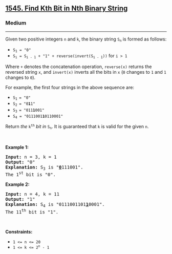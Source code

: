 <h2><a href="https://leetcode.com/problems/find-kth-bit-in-nth-binary-string/?envType=daily-question&envId=2024-10-19">1545. Find Kth Bit in Nth Binary String</a></h2><h3>Medium</h3><hr><p>Given two positive integers <code>n</code> and <code>k</code>, the binary string <code>S<sub>n</sub></code> is formed as follows:</p>

<ul>
	<li><code>S<sub>1</sub> = &quot;0&quot;</code></li>
	<li><code>S<sub>i</sub> = S<sub>i - 1</sub> + &quot;1&quot; + reverse(invert(S<sub>i - 1</sub>))</code> for <code>i &gt; 1</code></li>
</ul>

<p>Where <code>+</code> denotes the concatenation operation, <code>reverse(x)</code> returns the reversed string <code>x</code>, and <code>invert(x)</code> inverts all the bits in <code>x</code> (<code>0</code> changes to <code>1</code> and <code>1</code> changes to <code>0</code>).</p>

<p>For example, the first four strings in the above sequence are:</p>

<ul>
	<li><code>S<sub>1 </sub>= &quot;0&quot;</code></li>
	<li><code>S<sub>2 </sub>= &quot;0<strong>1</strong>1&quot;</code></li>
	<li><code>S<sub>3 </sub>= &quot;011<strong>1</strong>001&quot;</code></li>
	<li><code>S<sub>4</sub> = &quot;0111001<strong>1</strong>0110001&quot;</code></li>
</ul>

<p>Return <em>the</em> <code>k<sup>th</sup></code> <em>bit</em> <em>in</em> <code>S<sub>n</sub></code>. It is guaranteed that <code>k</code> is valid for the given <code>n</code>.</p>

<p>&nbsp;</p>
<p><strong class="example">Example 1:</strong></p>

<pre>
<strong>Input:</strong> n = 3, k = 1
<strong>Output:</strong> &quot;0&quot;
<strong>Explanation:</strong> S<sub>3</sub> is &quot;<strong><u>0</u></strong>111001&quot;.
The 1<sup>st</sup> bit is &quot;0&quot;.
</pre>

<p><strong class="example">Example 2:</strong></p>

<pre>
<strong>Input:</strong> n = 4, k = 11
<strong>Output:</strong> &quot;1&quot;
<strong>Explanation:</strong> S<sub>4</sub> is &quot;0111001101<strong><u>1</u></strong>0001&quot;.
The 11<sup>th</sup> bit is &quot;1&quot;.
</pre>

<p>&nbsp;</p>
<p><strong>Constraints:</strong></p>

<ul>
	<li><code>1 &lt;= n &lt;= 20</code></li>
	<li><code>1 &lt;= k &lt;= 2<sup>n</sup> - 1</code></li>
</ul>
